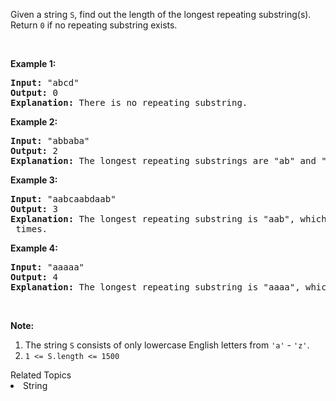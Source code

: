 <p>Given a string <code>S</code>, find out the length of the longest repeating substring(s). Return <code>0</code> if no repeating substring exists.</p>

<p>&nbsp;</p>

<p><strong>Example 1:</strong></p>

<pre>
<strong>Input: </strong><span id="example-input-1-1">&quot;abcd&quot;</span>
<strong>Output: </strong><span id="example-output-1">0</span>
<strong>Explanation: </strong>There is no repeating substring.
</pre>

<p><strong>Example 2:</strong></p>

<pre>
<strong>Input: </strong><span id="example-input-2-1">&quot;abbaba&quot;</span>
<strong>Output: </strong><span id="example-output-2">2</span>
<strong>Explanation: </strong>The longest repeating substrings are &quot;ab&quot; and &quot;ba&quot;, each of which occurs twice.
</pre>

<p><strong>Example 3:</strong></p>

<pre>
<strong>Input: </strong><span id="example-input-3-1">&quot;aabcaabdaab&quot;</span>
<strong>Output: </strong><span id="example-output-3">3</span>
<strong>Explanation: </strong>The longest repeating substring is &quot;aab&quot;, which occurs <code>3</code> times.
</pre>

<p><strong>Example 4:</strong></p>

<pre>
<strong>Input: </strong><span id="example-input-4-1">&quot;aaaaa&quot;</span>
<strong>Output: </strong><span id="example-output-4">4</span>
<strong>Explanation: </strong>The longest repeating substring is &quot;aaaa&quot;, which occurs twice.
</pre>

<p>&nbsp;</p>

<p><strong>Note:</strong></p>

<ol>
	<li>The string <code>S</code> consists of only lowercase English letters from <code>&#39;a&#39;</code> - <code>&#39;z&#39;</code>.</li>
	<li><code>1 &lt;= S.length &lt;= 1500</code></li>
</ol><div><div>Related Topics</div><div><li>String</li></div></div>